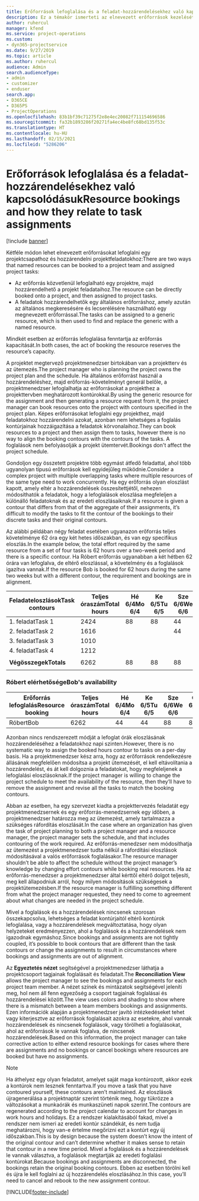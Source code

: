 ```yaml
---
title: Erőforrások lefoglalása és a feladat-hozzárendelésekhez való kapcsolódásuk
description: Ez a témakör ismerteti az elnevezett erőforrások kezelését, az erőforrás-foglalásokat és a feladat-hozzárendeléseket, és azt, hogy ezek hogyan kapcsolódnak egymáshoz.
author: ruhercul
manager: kfend
ms.service: project-operations
ms.custom:
- dyn365-projectservice
ms.date: 9/27/2019
ms.topic: article
ms.author: ruhercul
audience: Admin
search.audienceType:
- admin
- customizer
- enduser
search.app:
- D365CE
- D365PS
- ProjectOperations
ms.openlocfilehash: 83b1bf39c71275f2e8e4ec20082f711154696586
ms.sourcegitcommit: fa32b1893286f20271fa4ec4be8fc68bd135f53c
ms.translationtype: HT
ms.contentlocale: hu-HU
ms.lasthandoff: 02/15/2021
ms.locfileid: "5286206"
---
```

# <a name="resource-bookings-and-how-they-relate-to-task-assignments"></a><span data-ttu-id="79ca1-103">Erőforrások lefoglalása és a feladat-hozzárendelésekhez való kapcsolódásuk</span><span class="sxs-lookup"><span data-stu-id="79ca1-103">Resource bookings and how they relate to task assignments</span></span>

[!include [banner](../includes/psa-now-project-operations.md)]

<span data-ttu-id="79ca1-104">Kétféle módon lehet elnevezett erőforrásokat lefoglalni egy projektcsapathoz és hozzárendelni projektfeladatokhoz:</span><span class="sxs-lookup"><span data-stu-id="79ca1-104">There are two ways that named resources can be booked to a project team and assigned project tasks:</span></span>

- <span data-ttu-id="79ca1-105">Az erőforrás közvetlenül lefoglalható egy projektre, majd hozzárendelhető a projekt feladataihoz.</span><span class="sxs-lookup"><span data-stu-id="79ca1-105">The resource can be directly booked onto a project, and then assigned to project tasks.</span></span>
- <span data-ttu-id="79ca1-106">A feladatok hozzárendelhetők egy általános erőforráshoz, amely azután az általános megkeresésére és lecserélésére használható egy megnevezett erőforrással.</span><span class="sxs-lookup"><span data-stu-id="79ca1-106">The tasks can be assigned to a generic resource, which is then used to find and replace the generic with a named resource.</span></span> 

<span data-ttu-id="79ca1-107">Mindkét esetben az erőforrás lefoglalása fenntartja az erőforrás kapacitását.</span><span class="sxs-lookup"><span data-stu-id="79ca1-107">In both cases, the act of booking the resource reserves the resource’s capacity.</span></span>

<span data-ttu-id="79ca1-108">A projektet megtervező projektmenedzser birtokában van a projektterv és az ütemezés.</span><span class="sxs-lookup"><span data-stu-id="79ca1-108">The project manager who is planning the project owns the project plan and the schedule.</span></span> <span data-ttu-id="79ca1-109">Ha általános erőforrást használ a hozzárendeléshez, majd erőforrás-követelményt generál belőle, a projektmenedzser lefoglalhatja az erőforrásokat a projekthez a projekttervben meghatározott kontúrokkal.</span><span class="sxs-lookup"><span data-stu-id="79ca1-109">By using the generic resource for the assignment and then generating a resource request from it, the project manager can book resources onto the project with contours specified in the project plan.</span></span> <span data-ttu-id="79ca1-110">Képes erőforrásokat lefoglalni egy projekthez, majd feladatokhoz hozzárendelni azokat, azonban nem lehetséges a foglalás kontúrjainak hozzáigazítása a feladatok körvonalaihoz.</span><span class="sxs-lookup"><span data-stu-id="79ca1-110">They can book resources to a project and then assign them to tasks, however there is no way to align the booking contours with the contours of the tasks.</span></span> <span data-ttu-id="79ca1-111">A foglalások nem befolyásolják a projekt ütemtervét.</span><span class="sxs-lookup"><span data-stu-id="79ca1-111">Bookings don't affect the project schedule.</span></span>

<span data-ttu-id="79ca1-112">Gondoljon egy összetett projektre több egymást átfedő feladattal, ahol több ugyanolyan típusú erőforrások kell egyidejűleg működnie.</span><span class="sxs-lookup"><span data-stu-id="79ca1-112">Consider a complex project with multiple overlapping tasks where multiple resources of the same type need to work concurrently.</span></span> <span data-ttu-id="79ca1-113">Ha egy erőforrás olyan eloszlást kapott, amely eltér a hozzárendelések összesítettjétől, nehezen módosíthatók a feladatok, hogy a lefoglalások eloszlása megfeleljen a különálló feladatoknak és az eredeti eloszlásaiknak.</span><span class="sxs-lookup"><span data-stu-id="79ca1-113">If a resource is given a contour that differs from that of the aggregate of their assignments, it’s difficult to modify the tasks to fit the contour of the bookings to their discrete tasks and their original contours.</span></span>

<span data-ttu-id="79ca1-114">Az alábbi példában négy feladat esetében ugyanazon erőforrás teljes követelménye 62 óra egy két hetes időszakban, és van egy specifikus eloszlás.</span><span class="sxs-lookup"><span data-stu-id="79ca1-114">In the example below, the total effort required by the same resource from a set of four tasks is 62 hours over a two-week period and there is a specific contour.</span></span> <span data-ttu-id="79ca1-115">Ha Róbert erőforrás ugyanabban a két hétben 62 órára van lefoglalva, de eltérő eloszlással, a követelmény és a foglalások igazítva vannak.</span><span class="sxs-lookup"><span data-stu-id="79ca1-115">If the resource Bob is booked for 62 hours during the same two weeks but with a different contour, the requirement and bookings are in alignment.</span></span>

| <span data-ttu-id="79ca1-116">**Feladateloszlások**</span><span class="sxs-lookup"><span data-stu-id="79ca1-116">**Task contours**</span></span>    | <span data-ttu-id="79ca1-117">**Teljes óraszám**</span><span class="sxs-lookup"><span data-stu-id="79ca1-117">**Total hours**</span></span> | <span data-ttu-id="79ca1-118">Hé 6/4</span><span class="sxs-lookup"><span data-stu-id="79ca1-118">Mo 6/4</span></span> | <span data-ttu-id="79ca1-119">Ke 6/5</span><span class="sxs-lookup"><span data-stu-id="79ca1-119">Tu 6/5</span></span> | <span data-ttu-id="79ca1-120">Sze 6/6</span><span class="sxs-lookup"><span data-stu-id="79ca1-120">We 6/6</span></span> | <span data-ttu-id="79ca1-121">Csü 6/7</span><span class="sxs-lookup"><span data-stu-id="79ca1-121">Th 6/7</span></span> | <span data-ttu-id="79ca1-122">Pé 6/8</span><span class="sxs-lookup"><span data-stu-id="79ca1-122">Fr 6/8</span></span> | <span data-ttu-id="79ca1-123">Szo 6/9</span><span class="sxs-lookup"><span data-stu-id="79ca1-123">Sa 6/9</span></span> | <span data-ttu-id="79ca1-124">Va 6/10</span><span class="sxs-lookup"><span data-stu-id="79ca1-124">Su 6/10</span></span> | <span data-ttu-id="79ca1-125">Hé 6/11</span><span class="sxs-lookup"><span data-stu-id="79ca1-125">Mo 6/11</span></span> | <span data-ttu-id="79ca1-126">Ke 6/12</span><span class="sxs-lookup"><span data-stu-id="79ca1-126">Tu 6/12</span></span> | <span data-ttu-id="79ca1-127">Sze 6/13</span><span class="sxs-lookup"><span data-stu-id="79ca1-127">We 6/13</span></span> | <span data-ttu-id="79ca1-128">Csü 6/14</span><span class="sxs-lookup"><span data-stu-id="79ca1-128">Th 6/14</span></span> | <span data-ttu-id="79ca1-129">Pé 6/15</span><span class="sxs-lookup"><span data-stu-id="79ca1-129">Fr 6/15</span></span> |
|----------------------|-----------------|--------|--------|--------|--------|--------|--------|---------|---------|---------|---------|---------|---------|
| <span data-ttu-id="79ca1-130">1. feladat</span><span class="sxs-lookup"><span data-stu-id="79ca1-130">Task 1</span></span>               | <span data-ttu-id="79ca1-131">24</span><span class="sxs-lookup"><span data-stu-id="79ca1-131">24</span></span>              | <span data-ttu-id="79ca1-132">8</span><span class="sxs-lookup"><span data-stu-id="79ca1-132">8</span></span>      | <span data-ttu-id="79ca1-133">8</span><span class="sxs-lookup"><span data-stu-id="79ca1-133">8</span></span>      | <span data-ttu-id="79ca1-134">4</span><span class="sxs-lookup"><span data-stu-id="79ca1-134">4</span></span>      |        |        |        |         |         |         | <span data-ttu-id="79ca1-135">4</span><span class="sxs-lookup"><span data-stu-id="79ca1-135">4</span></span>       |         |         |
| <span data-ttu-id="79ca1-136">2. feladat</span><span class="sxs-lookup"><span data-stu-id="79ca1-136">Task 2</span></span>               | <span data-ttu-id="79ca1-137">16</span><span class="sxs-lookup"><span data-stu-id="79ca1-137">16</span></span>              |        |        | <span data-ttu-id="79ca1-138">4</span><span class="sxs-lookup"><span data-stu-id="79ca1-138">4</span></span>      | <span data-ttu-id="79ca1-139">4</span><span class="sxs-lookup"><span data-stu-id="79ca1-139">4</span></span>      |        |        |         | <span data-ttu-id="79ca1-140">8</span><span class="sxs-lookup"><span data-stu-id="79ca1-140">8</span></span>       |         |         |         |         |
| <span data-ttu-id="79ca1-141">3. feladat</span><span class="sxs-lookup"><span data-stu-id="79ca1-141">Task 3</span></span>               | <span data-ttu-id="79ca1-142">10</span><span class="sxs-lookup"><span data-stu-id="79ca1-142">10</span></span>              |        |        |        |        | <span data-ttu-id="79ca1-143">4</span><span class="sxs-lookup"><span data-stu-id="79ca1-143">4</span></span>      |        |         |         | <span data-ttu-id="79ca1-144">4</span><span class="sxs-lookup"><span data-stu-id="79ca1-144">4</span></span>       |         | <span data-ttu-id="79ca1-145">2</span><span class="sxs-lookup"><span data-stu-id="79ca1-145">2</span></span>       |         |
| <span data-ttu-id="79ca1-146">4. feladat</span><span class="sxs-lookup"><span data-stu-id="79ca1-146">Task 4</span></span>               | <span data-ttu-id="79ca1-147">12</span><span class="sxs-lookup"><span data-stu-id="79ca1-147">12</span></span>              |        |        |        |        |        |        |         |         |         | <span data-ttu-id="79ca1-148">4</span><span class="sxs-lookup"><span data-stu-id="79ca1-148">4</span></span>       |         | <span data-ttu-id="79ca1-149">8</span><span class="sxs-lookup"><span data-stu-id="79ca1-149">8</span></span>       |
|                      |                 |        |        |        |        |        |        |         |         |         |         |         |         |
| <span data-ttu-id="79ca1-150">**Végösszegek**</span><span class="sxs-lookup"><span data-stu-id="79ca1-150">**Totals**</span></span>           | <span data-ttu-id="79ca1-151">62</span><span class="sxs-lookup"><span data-stu-id="79ca1-151">62</span></span>              | <span data-ttu-id="79ca1-152">8</span><span class="sxs-lookup"><span data-stu-id="79ca1-152">8</span></span>      | <span data-ttu-id="79ca1-153">8</span><span class="sxs-lookup"><span data-stu-id="79ca1-153">8</span></span>      | <span data-ttu-id="79ca1-154">8</span><span class="sxs-lookup"><span data-stu-id="79ca1-154">8</span></span>      | <span data-ttu-id="79ca1-155">4</span><span class="sxs-lookup"><span data-stu-id="79ca1-155">4</span></span>      | <span data-ttu-id="79ca1-156">4</span><span class="sxs-lookup"><span data-stu-id="79ca1-156">4</span></span>      |        |         | <span data-ttu-id="79ca1-157">8</span><span class="sxs-lookup"><span data-stu-id="79ca1-157">8</span></span>       | <span data-ttu-id="79ca1-158">4</span><span class="sxs-lookup"><span data-stu-id="79ca1-158">4</span></span>       | <span data-ttu-id="79ca1-159">8</span><span class="sxs-lookup"><span data-stu-id="79ca1-159">8</span></span>       | <span data-ttu-id="79ca1-160">2</span><span class="sxs-lookup"><span data-stu-id="79ca1-160">2</span></span>       | <span data-ttu-id="79ca1-161">8</span><span class="sxs-lookup"><span data-stu-id="79ca1-161">8</span></span>       |
|                      |                 |        |        |        |        |        |        |         |         |         |         |

### <a name="bobs-availability"></a><span data-ttu-id="79ca1-162">Róbert elérhetősége</span><span class="sxs-lookup"><span data-stu-id="79ca1-162">Bob's availability</span></span>
| <span data-ttu-id="79ca1-163">**Erőforrás   lefoglalás**</span><span class="sxs-lookup"><span data-stu-id="79ca1-163">**Resource   booking**</span></span> | <span data-ttu-id="79ca1-164">**Teljes óraszám**</span><span class="sxs-lookup"><span data-stu-id="79ca1-164">**Total hours**</span></span> | <span data-ttu-id="79ca1-165">Hé 6/4</span><span class="sxs-lookup"><span data-stu-id="79ca1-165">Mo 6/4</span></span> | <span data-ttu-id="79ca1-166">Ke 6/5</span><span class="sxs-lookup"><span data-stu-id="79ca1-166">Tu 6/5</span></span> | <span data-ttu-id="79ca1-167">Sze 6/6</span><span class="sxs-lookup"><span data-stu-id="79ca1-167">We 6/6</span></span> | <span data-ttu-id="79ca1-168">Csü 6/7</span><span class="sxs-lookup"><span data-stu-id="79ca1-168">Th 6/7</span></span> | <span data-ttu-id="79ca1-169">Pé 6/8</span><span class="sxs-lookup"><span data-stu-id="79ca1-169">Fr 6/8</span></span> | <span data-ttu-id="79ca1-170">Szo 6/9</span><span class="sxs-lookup"><span data-stu-id="79ca1-170">Sa 6/9</span></span> | <span data-ttu-id="79ca1-171">Va 6/10</span><span class="sxs-lookup"><span data-stu-id="79ca1-171">Su 6/10</span></span> | <span data-ttu-id="79ca1-172">Hé 6/11</span><span class="sxs-lookup"><span data-stu-id="79ca1-172">Mo 6/11</span></span> | <span data-ttu-id="79ca1-173">Ke 6/12</span><span class="sxs-lookup"><span data-stu-id="79ca1-173">Tu 6/12</span></span> | <span data-ttu-id="79ca1-174">Sze 6/13</span><span class="sxs-lookup"><span data-stu-id="79ca1-174">We 6/13</span></span> | <span data-ttu-id="79ca1-175">Csü 6/14</span><span class="sxs-lookup"><span data-stu-id="79ca1-175">Th 6/14</span></span> | <span data-ttu-id="79ca1-176">Pé 6/15</span><span class="sxs-lookup"><span data-stu-id="79ca1-176">Fr 6/15</span></span> |
|------------------------|-----------------|--------|--------|--------|--------|--------|--------|---------|---------|---------|---------|---------|---------|
| <span data-ttu-id="79ca1-177">Róbert</span><span class="sxs-lookup"><span data-stu-id="79ca1-177">Bob</span></span>                    | <span data-ttu-id="79ca1-178">62</span><span class="sxs-lookup"><span data-stu-id="79ca1-178">62</span></span>              | <span data-ttu-id="79ca1-179">4</span><span class="sxs-lookup"><span data-stu-id="79ca1-179">4</span></span>      | <span data-ttu-id="79ca1-180">4</span><span class="sxs-lookup"><span data-stu-id="79ca1-180">4</span></span>      | <span data-ttu-id="79ca1-181">8</span><span class="sxs-lookup"><span data-stu-id="79ca1-181">8</span></span>      | <span data-ttu-id="79ca1-182">8</span><span class="sxs-lookup"><span data-stu-id="79ca1-182">8</span></span>      | <span data-ttu-id="79ca1-183">8</span><span class="sxs-lookup"><span data-stu-id="79ca1-183">8</span></span>      |        |         | <span data-ttu-id="79ca1-184">4</span><span class="sxs-lookup"><span data-stu-id="79ca1-184">4</span></span>       | <span data-ttu-id="79ca1-185">4</span><span class="sxs-lookup"><span data-stu-id="79ca1-185">4</span></span>       | <span data-ttu-id="79ca1-186">8</span><span class="sxs-lookup"><span data-stu-id="79ca1-186">8</span></span>       | <span data-ttu-id="79ca1-187">8</span><span class="sxs-lookup"><span data-stu-id="79ca1-187">8</span></span>       | <span data-ttu-id="79ca1-188">6</span><span class="sxs-lookup"><span data-stu-id="79ca1-188">6</span></span>       |

<span data-ttu-id="79ca1-189">Azonban nincs rendszerezett módját a lefoglat órák eloszlásának hozzárendeléséhez a feladatokhoz napi szinten.</span><span class="sxs-lookup"><span data-stu-id="79ca1-189">However, there is no systematic way to assign the booked hours contour to tasks on a per-day basis.</span></span> <span data-ttu-id="79ca1-190">Ha a projektmenedzser kész arra, hogy az erőforrások rendelkezésre állásának megfelelően módosítsa a projekt ütemezését, el kell eltávolítania a hozzárendelést, és át kell dolgoznia a feladatokat, hogy megfeleljenek a lefoglalási eloszlásoknak.</span><span class="sxs-lookup"><span data-stu-id="79ca1-190">If the project manager is willing to change the project schedule to meet the availability of the resource, then they’ll have to remove the assignment and revise all the tasks to match the booking contours.</span></span>

<span data-ttu-id="79ca1-191">Abban az esetben, ha egy szervezet kiadta a projekttervezés feladatát egy projektmenedzsernek és egy erőforrás-menedzsernek egy időben, a projektmenedzser határozza meg az ütemezést, amely tartalmazza a szükséges ráfordítás eloszlását.</span><span class="sxs-lookup"><span data-stu-id="79ca1-191">In the case where an organization has given the task of project planning to both a project manager and a resource manager, the project manager sets the schedule, and that includes contouring of the work required.</span></span> <span data-ttu-id="79ca1-192">Az erőforrás-menedzser nem módosíthatja az ütemezést a projektmenedzser tudta nélkül a ráfordítási eloszlások módosításával a valós erőforrások foglalásakor.</span><span class="sxs-lookup"><span data-stu-id="79ca1-192">The resource manager shouldn’t be able to affect the schedule without the project manager’s knowledge by changing effort contours while booking real resources.</span></span> <span data-ttu-id="79ca1-193">Ha az erőforrás-menedzser a projektmenedzser által kérttől eltérő dolgot teljesíti, meg kell állapodniuk arról, hogy milyen módosítások szükségesek a projektütemezésben.</span><span class="sxs-lookup"><span data-stu-id="79ca1-193">If the resource manager is fulfilling something different from what the project manager requested, they need to come to agreement about what changes are needed in the project schedule.</span></span>

<span data-ttu-id="79ca1-194">Mivel a foglalások és a hozzárendelések nincsenek szorosan összekapcsolva, lehetséges a feladat kontúrjaitól eltérő kontúrok lefoglalása, vagy a hozzárendelések megváltoztatása, hogy olyan helyzeteket eredményezzen, ahol a foglalások és a hozzárendelések nem igazodnak egymáshoz.</span><span class="sxs-lookup"><span data-stu-id="79ca1-194">Since bookings and assignments are not tightly coupled, it’s possible to book contours that are different than the task contours or change the assignments to result in circumstances where bookings and assignments are out of alignment.</span></span>

<span data-ttu-id="79ca1-195">Az **Egyeztetés nézet** segítségével a projektmenedzser láthatja a projektcsoport tagjainak foglalásait és feladatait.</span><span class="sxs-lookup"><span data-stu-id="79ca1-195">The **Reconciliation View** allows the project manager to see the bookings and assignments for each project team member.</span></span> <span data-ttu-id="79ca1-196">A nézet színek és mintázatok segítségével jeleníti meg, hol nem áll fenn egyezőség a csoport tagjainak foglalásai és hozzárendelései között.</span><span class="sxs-lookup"><span data-stu-id="79ca1-196">The view uses colors and shading to show where there is a mismatch between a team members bookings and assignments.</span></span> <span data-ttu-id="79ca1-197">Ezen információk alapján a projektmenedzser javító intézkedéseket tehet vagy kiterjesztve az erőforrások foglalásait azokra az esetekre, ahol vannak hozzárendelések és nincsenek foglalások, vagy törölheti a foglalásokat, ahol az erőforrások le vannak foglalva, de nincsenek hozzárendelések.</span><span class="sxs-lookup"><span data-stu-id="79ca1-197">Based on this information, the project manager can take corrective action to either extend resource bookings for cases where there are assignments and no bookings or cancel bookings where resources are booked but have no assignments.</span></span>

> [!NOTE]
> <span data-ttu-id="79ca1-198">Ha áthelyez egy olyan feladatot, amelyet saját maga kontúrozott, akkor ezek a kontúrok nem lesznek fenntartva.</span><span class="sxs-lookup"><span data-stu-id="79ca1-198">If you move a task that you have contoured yourself, these contours aren’t maintained.</span></span> <span data-ttu-id="79ca1-199">Az eloszlások újragenerálása a projektnaptár szerint történik meg, hogy tükrözze a változásokat a munkaórák és munkaszüneti napok szerint.</span><span class="sxs-lookup"><span data-stu-id="79ca1-199">The contours are regenerated according to the project calendar to account for changes in work hours and holidays.</span></span> <span data-ttu-id="79ca1-200">Ez a rendszer kialakításából fakad, mivel a rendszer nem ismeri az eredeti kontúr szándékát, és nem tudja meghatározni, hogy van-e értelme megőrizni ezt a kontúrt egy új időszakban.</span><span class="sxs-lookup"><span data-stu-id="79ca1-200">This is by design because the system doesn’t know the intent of the original contour and can’t determine whether it makes sense to retain that contour in a new time period.</span></span> <span data-ttu-id="79ca1-201">Mivel a foglalások és a hozzárendelések le vannak választva, a foglalások megtartják az eredeti foglalási kontúrokat.</span><span class="sxs-lookup"><span data-stu-id="79ca1-201">Because bookings and assignments are disconnected, the bookings retain the original booking contours.</span></span> <span data-ttu-id="79ca1-202">Ebben az esetben törölni kell és újra le kell foglalni az új hozzárendelés eloszlásához.</span><span class="sxs-lookup"><span data-stu-id="79ca1-202">In this case, you’ll need to cancel and rebook to the new assignment contour.</span></span>



[!INCLUDE[footer-include](../includes/footer-banner.md)]